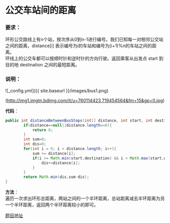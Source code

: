 # 公交车站间的距离  

### 要求：  
环形公交路线上有n个站，按次序从0到n-1进行编号。我们已知每一对相邻公交站之间的距离，distance[i] 表示编号为i的车站和编号为(i+1)%n的车站之间的距离。  
环线上的公交车都可以按顺时针和逆时针的方向行驶。返回乘客从出发点 start 到目的地 destination 之间的最短距离。  
  
### 说明：  
![_config.yml]({{ site.baseurl }}/images/bus1.png)

(http://img1.imgtn.bdimg.com/it/u=760114423,719454564&fm=15&gp=0.jpg)
    
**代码**：  
```java
public int distanceBetweenBusStops(int[] distance, int start, int destination) {
        if(distance==null||distance.length==0){
            return 0;
        }
        int sum=0;
        int dis=0;
        for(int i = 0; i < distance.length; i++){
            sum += distance[i];
            if(i >= Math.min(start,destination) && i < Math.max(start,destination)){
                dis+=distance[i];
            }
        }
        return Math.min(dis,sum-dis);
}
```  
  
**方法**：  
遍历一次求出环形总距离，两站之间的一个半环距离，总站距离减去半环距离为另一个半环距离，返回两个半环距离较小的即可。  

[题目地址](https://leetcode-cn.com/problems/distance-between-bus-stops/)
